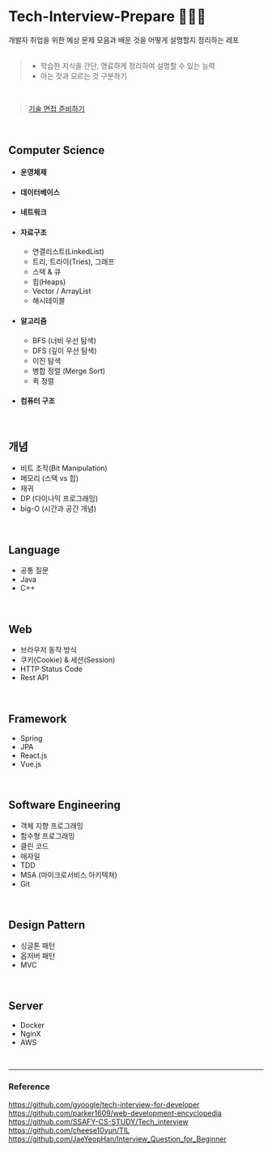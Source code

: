 # Tech-Interview-Prepare 👨🏻‍🏫 
개발자 취업을 위한 예상 문제 모음과 배운 것을 어떻게 설명할지 정리하는 레포
</br>
</br>

> * 학습한 지식을 간단, 명료하게 정리하여 설명할 수 있는 능력
> * 아는 것과 모르는 것 구분하기
</br>

> [기술 면접 준비하기](/기술면접준비하기/README.md)
</br>

## Computer Science

* #### 운영체제
* #### 데이터베이스
* #### 네트워크
* #### 자료구조
   - 연결리스트(LinkedList)
   - 트리, 트라이(Tries), 그래프
   - 스택 & 큐
   - 힙(Heaps)
   - Vector / ArrayList
   - 해시테이블
* #### 알고리즘
  * BFS (너비 우선 탐색)
  * DFS (깊이 우선 탐색)
  * 이진 탐색
  * 병합 정렬 (Merge Sort)
  * 퀵 정렬
* #### 컴퓨터 구조

</br>

## 개념
* 비트 조작(Bit Manipulation)
* 메모리 (스택 vs 힙)
* 재귀
* DP (다이나믹 프로그래밍)
* big-O (시간과 공간 개념)
</br>

## Language
* 공통 질문
* Java
* C++
</br>

## Web
* 브라우저 동작 방식
* 쿠키(Cookie) & 세션(Session)
* HTTP Status Code
* Rest API
</br>

## Framework
* Spring
* JPA
* React.js
* Vue.js
</br>

## Software Engineering
* 객체 지향 프로그래밍
* 함수형 프로그래밍
* 클린 코드
* 애자일
* TDD
* MSA (마이크로서비스 아키텍쳐)
* Git
</br>

## Design Pattern
* 싱글톤 패턴
* 옵저버 패턴
* MVC
</br>

## Server
* Docker
* NginX
* AWS
</br>

---
### Reference

https://github.com/gyoogle/tech-interview-for-developer </br>
https://github.com/parker1609/web-development-encyclopedia </br>
https://github.com/SSAFY-CS-STUDY/Tech_interview </br>
https://github.com/cheese10yun/TIL </br>
https://github.com/JaeYeopHan/Interview_Question_for_Beginner </br>
